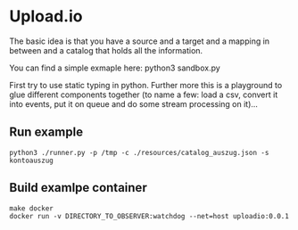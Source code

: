 # Upload.io

The basic idea is that you have a source and a target and a mapping in between
and a catalog that holds all the information.

You can find a simple exmaple here:
    python3 sandbox.py

First try to use static typing in python. Further more this is a playground to glue different
components together (to name a few: load a csv, convert it into events, put it on queue and
do some stream processing on it)...

## Run example

    python3 ./runner.py -p /tmp -c ./resources/catalog_auszug.json -s kontoauszug

## Build examlpe container

    make docker
    docker run -v DIRECTORY_TO_OBSERVER:watchdog --net=host uploadio:0.0.1 